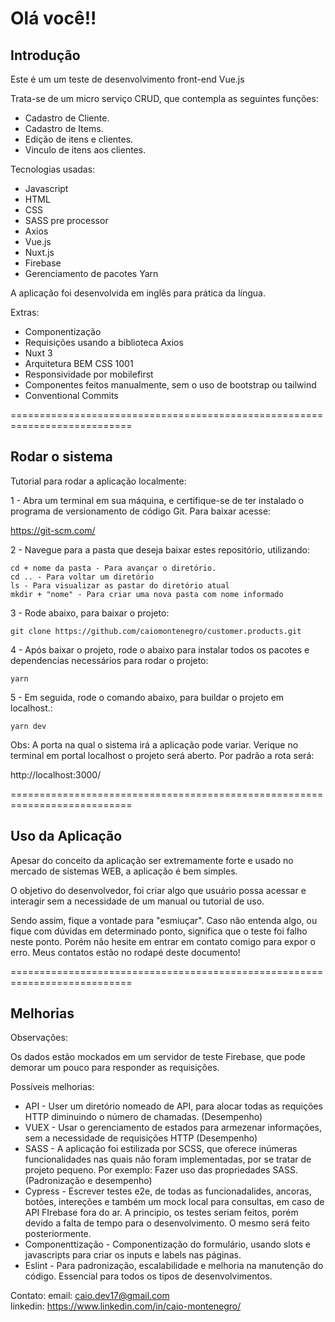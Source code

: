 <h1> Olá você!! </h1>

<h2>Introdução</h2>

<p>Este é um um teste de desenvolvimento front-end Vue.js</p>

Trata-se de um micro serviço CRUD, que contempla as seguintes funções:

- Cadastro de Cliente.
- Cadastro de Items.
- Edição de itens e clientes.
- Vinculo de itens aos clientes.

Tecnologias usadas:

- Javascript
- HTML
- CSS
- SASS pre processor
- Axios
- Vue.js
- Nuxt.js
- Firebase
- Gerenciamento de pacotes Yarn

A aplicação foi desenvolvida em inglês para prática da língua. 

Extras:

- Componentização
- Requisições usando a biblioteca Axios
- Nuxt 3 
- Arquitetura BEM CSS 1001
- Responsividade por mobilefirst
- Componentes feitos manualmente, sem o uso de bootstrap ou tailwind
- Conventional Commits

===========================================================================

<h2>Rodar o sistema</h2>

Tutorial para rodar a aplicação localmente:

1 - Abra um terminal em sua máquina, e certifique-se de ter instalado o 
programa de versionamento de código Git. Para baixar acesse:

https://git-scm.com/

2 - Navegue para a pasta que deseja baixar estes repositório, utilizando:

    cd + nome da pasta - Para avançar o diretório.
    cd .. - Para voltar um diretório
    ls - Para visualizar as pastar do diretório atual
    mkdir + "nome" - Para criar uma nova pasta com nome informado

3 - Rode abaixo, para baixar o projeto:

    git clone https://github.com/caiomontenegro/customer.products.git

4 - Após baixar o projeto, rode o abaixo para instalar todos os pacotes
e dependencias necessários para rodar o projeto:

    yarn 

5 - Em seguida, rode o comando abaixo, para buildar o projeto em localhost.:

    yarn dev

Obs: A porta na qual o sistema irá a aplicação pode variar. Verique no terminal
em portal localhost o projeto será aberto. Por padrão a rota será:

http://localhost:3000/


===========================================================================

<h2>Uso da Aplicação</h2>

Apesar do conceito da aplicação ser extremamente forte e usado no mercado de 
sistemas WEB, a aplicação é bem simples. 

O objetivo do desenvolvedor, foi criar algo que usuário possa acessar e interagir
sem a necessidade de um manual ou tutorial de uso. 

Sendo assim, fique a vontade para "esmiuçar". Caso não entenda algo, ou fique
com dúvidas em determinado ponto, significa que o teste foi falho neste ponto.
Porém não hesite em entrar em contato comigo para expor o erro. Meus contatos
estão no rodapé deste documento!


===========================================================================

<h2>Melhorias</h2>

Observações:

Os dados estão mockados em um servidor de teste Firebase, que pode 
demorar um pouco para responder as requisições.

Possíveis melhorias:

- API - User um diretório nomeado de API, para alocar todas as requições HTTP
diminuindo o número de chamadas. (Desempenho)
- VUEX - Usar o gerenciamento de estados para armezenar informações, sem a necessidade
de requisições HTTP (Desempenho)
- SASS - A aplicação foi estilizada por SCSS, que oferece inúmeras funcionalidades nas quais
não foram implementadas, por se tratar de projeto pequeno. Por exemplo:
Fazer uso das propriedades SASS.  (Padronização e desempenho)
- Cypress - Escrever testes e2e, de todas as funcionadalides, ancoras, botões, intereções
e também um mock local para consultas, em caso de API FIrebase fora do ar.
A principio, os testes seriam feitos, porém devido a falta de tempo para o desenvolvimento. O
mesmo será feito posteriormente.
- Componenttização - Componentização do formulário, usando slots e javascripts para 
criar os inputs e labels nas páginas.
- Eslint - Para padronização, escalabilidade e melhoria na manutenção do código. Essencial
para todos os tipos de desenvolvimentos.


Contato:
email: caio.dev17@gmail.com </br>
linkedin: https://www.linkedin.com/in/caio-montenegro/
